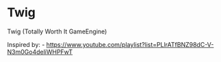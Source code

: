 # Twig
Twig (Totally Worth It GameEngine)

Inspired by: -
https://www.youtube.com/playlist?list=PLlrATfBNZ98dC-V-N3m0Go4deliWHPFwT
